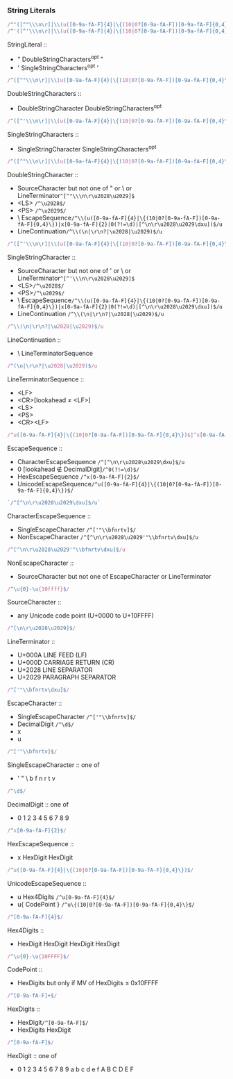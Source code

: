### String Literals

```JavaScript
/^"([^"\\\n\r]|\\(u([0-9a-fA-F]{4}|\{(10|0?[0-9a-fA-F])[0-9a-fA-F]{0,4}\})|x[0-9a-fA-F]{2}|0(?!=\d)|\r\n|[^\dxu])*"$/u
/^'([^'\\\n\r]|\\(u([0-9a-fA-F]{4}|\{(10|0?[0-9a-fA-F])[0-9a-fA-F]{0,4}\})|x[0-9a-fA-F]{2}|0(?!=\d)|\r\n|[^\dxu])*'$/u
```
StringLiteral ::
  - " DoubleStringCharacters<sup>opt</sup> "
  - ' SingleStringCharacters<sup>opt</sup> '

```JavaScript
/^([^"\\\n\r]|\\(u([0-9a-fA-F]{4}|\{(10|0?[0-9a-fA-F])[0-9a-fA-F]{0,4}\})|x[0-9a-fA-F]{2}|0(?!=\d)|\r\n|[^\dxu])+$/u
```
DoubleStringCharacters ::
  - DoubleStringCharacter DoubleStringCharacters<sup>opt</sup>

```JavaScript
/^([^'\\\n\r]|\\(u([0-9a-fA-F]{4}|\{(10|0?[0-9a-fA-F])[0-9a-fA-F]{0,4}\})|x[0-9a-fA-F]{2}|0(?!=\d)|\r\n|[^\dxu])+$/u
```
SingleStringCharacters ::
  - SingleStringCharacter SingleStringCharacters<sup>opt</sup>

```JavaScript
/^([^"\\\n\r]|\\(u([0-9a-fA-F]{4}|\{(10|0?[0-9a-fA-F])[0-9a-fA-F]{0,4}\})|x[0-9a-fA-F]{2}|0(?!=\d)|\r\n|[^\dxu])$/u
```
DoubleStringCharacter ::
  - SourceCharacter but not one of " or \ or LineTerminator`^[^"\\\n\r\u2028\u2029]$`
  - \<LS\> `/^\u2028$/`
  - \<PS\> `/^\u2029$/`
  - \ EscapeSequence`/^\\(u([0-9a-fA-F]{4}|\{(10|0?[0-9a-fA-F])[0-9a-fA-F]{0,4}\})|x[0-9a-fA-F]{2}|0(?!=\d)|[^\n\r\u2028\u2029\dxu])$/u`
  - LineContinuation`/^\\(\n|\r\n?|\u2028|\u2029)$/u`

```JavaScript
/^([^'\\\n\r]|\\(u([0-9a-fA-F]{4}|\{(10|0?[0-9a-fA-F])[0-9a-fA-F]{0,4}\})|x[0-9a-fA-F]{2}|0(?!=\d)|\r\n|[^\dxu])$/u
```
SingleStringCharacter ::
  - SourceCharacter but not one of ' or \ or LineTerminator`^[^'\\\n\r\u2028\u2029]$`
  - \<LS\>`/^\u2028$/`
  - \<PS\>`/^\u2029$/`
  - \ EscapeSequence`/^\\(u([0-9a-fA-F]{4}|\{(10|0?[0-9a-fA-F])[0-9a-fA-F]{0,4}\})|x[0-9a-fA-F]{2}|0(?!=\d)|[^\n\r\u2028\u2029\dxu])$/u`
  - LineContinuation `/^\\(\n|\r\n?|\u2028|\u2029)$/u`

```JavaScript
/^\\(\n|\r\n?|\u2028|\u2029)$/u
```
LineContinuation ::
  - \ LineTerminatorSequence
  
```js
/^(\n|\r\n?|\u2028|\u2029)$/u
```
LineTerminatorSequence ::
  - \<LF\>
  - \<CR\>\[lookahead ≠ \<LF\>\]
  - \<LS\>
  - \<PS\>
  - \<CR\>\<LF\>

```js
/^u([0-9a-fA-F]{4}|\{(10|0?[0-9a-fA-F])[0-9a-fA-F]{0,4}\})$|^x[0-9a-fA-F]{2}$|^0(?!=\d)$|^[^\n\r\u2028\u2029\dxu]$/u
```
EscapeSequence ::
  - CharacterEscapeSequence `/^[^\n\r\u2028\u2029\dxu]$/u`
  - 0 \[lookahead ∉ DecimalDigit\]`/^0(?!=\d)$/`
  - HexEscapeSequence  `/^x[0-9a-fA-F]{2}$/`
  - UnicodeEscapeSequence`/^u([0-9a-fA-F]{4}|\{(10|0?[0-9a-fA-F])[0-9a-fA-F]{0,4}\})$/`

```js
`/^[^\n\r\u2028\u2029\dxu]$/u`
```
CharacterEscapeSequence ::
  - SingleEscapeCharacter `/^['"\\bfnrtv]$/`
  - NonEscapeCharacter  `/^[^\n\r\u2028\u2029'"\\bfnrtv\dxu]$/u`

```js
/^[^\n\r\u2028\u2029'"\\bfnrtv\dxu]$/u
```
NonEscapeCharacter ::
  - SourceCharacter but not one of EscapeCharacter or LineTerminator


```js
/^\u{0}-\u{10ffff}$/
```
SourceCharacter ::
  - any Unicode code point (U+0000 to U+10FFFF)


```js
/^[\n\r\u2028\u2029]$/
```
LineTerminator ::
  - <LF> U+000A LINE FEED (LF)
  - <CR> U+000D CARRIAGE RETURN (CR)
  - <LS> U+2028 LINE SEPARATOR
  - <PS> U+2029 PARAGRAPH SEPARATOR


```js
/^['"\\bfnrtv\dxu]$/
```
EscapeCharacter ::
  - SingleEscapeCharacter `/^['"\\bfnrtv]$/`
  - DecimalDigit  `/^\d$/`
  - x 
  - u

```js
/^['"\\bfnrtv]$/
```
SingleEscapeCharacter :: one of
  - ' " \ b f n r t v


```js
/^\d$/
```
DecimalDigit :: one of
  - 0 1 2 3 4 5 6 7 8 9


```js
/^x[0-9a-fA-F]{2}$/
```
HexEscapeSequence ::
  - x HexDigit HexDigit


```js
/^u([0-9a-fA-F]{4}|\{(10|0?[0-9a-fA-F])[0-9a-fA-F]{0,4}\})$/
```
UnicodeEscapeSequence ::
  - u Hex4Digits    `/^u[0-9a-fA-F]{4}$/`
  - u{ CodePoint }  `/^u\{(10|0?[0-9a-fA-F])[0-9a-fA-F]{0,4}\}$/`


```js
/^[0-9a-fA-F]{4}$/
```
Hex4Digits ::
  - HexDigit HexDigit HexDigit HexDigit


```js
/^\u{0}-\u{10FFFF}$/
```
CodePoint ::
  - HexDigits but only if MV of HexDigits ≤ 0x10FFFF


```js
/^[0-9a-fA-F]+$/
```
HexDigits ::
  - HexDigit`/^[0-9a-fA-F]$/`
  - HexDigits HexDigit


```js
/^[0-9a-fA-F]$/
```
HexDigit :: one of
  - 0 1 2 3 4 5 6 7 8 9 a b c d e f A B C D E F
